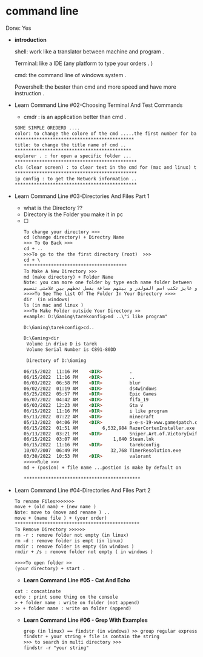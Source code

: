 # command line

Done: Yes

- **introduction**
  
    shell: work like  a translator between machine and  program .  
    
    Terminal: like a IDE (any platform to type your orders . ) 
    
    cmd: the command line of windows system . 
    
    Powershell: the bester than cmd and more speed and have more instruction . 
    
- Learn Command Line #02-Choosing Terminal And Test Commands
    - cmdr : is an application better than cmd .
    
    ```html
    SOME SIMPLE OREDERD .... 
    color: to change the colore of the cmd .....the first number for background and the second number for text .. 
    ********************************************
    title: to change the title name of cmd .. 
    *******************************************
    explorer . : for open a specific folder ... 
    *********************************************
    cls (clear screen) : to clear text in the cmd for (mac and linux) type (clear) ... .
    *********************************************
    ip config : to get the Network information .. 
    *********************************************
    
    ```
    
- Learn Command Line #03-Directories And Files Part 1
    - what is the Directory ??
    - Directory is the Folder you make it in pc
    
    - [ ] ```html
      To change your directory >>>
      cd (change directory) + Directry Name 
      >>> To Go Back >>> 
      cd + ..
      >>>To go to the the first directory (root)  >>>
      cd + \ 
      **************************************
      To Make A New Directory >>>
      md (make directory) + Folder Name 
      Note: you can more one folder by type each name folder between   space . 
      لو عايز تكتب اسم الفولدر و بينهم مسافة يفضل تحطهم بين علامتي تنصيص 
      >>>>To See The list Of The Folder In Your Directory >>>>
      dir  (in windows) 
      ls (in mac and linux ) 
      >>>To Make Folder outside Your Directory >> 
      example: D:\Gaming\tarekconfig>md ..\"i like program"
      
      D:\Gaming\tarekconfig>cd..
      
      D:\Gaming>dir
       Volume in drive D is tarek
       Volume Serial Number is C891-80DD
      
       Directory of D:\Gaming
      
      06/15/2022  11:16 PM    <DIR>          .
      06/15/2022  11:16 PM    <DIR>          ..
      06/03/2022  06:58 PM    <DIR>          blur
      06/02/2022  01:19 AM    <DIR>          ds4windows
      05/25/2022  05:57 PM    <DIR>          Epic Games
      06/07/2022  04:42 AM    <DIR>          fifa_19
      05/03/2022  12:23 AM    <DIR>          Gta v
      06/15/2022  11:16 PM    <DIR>          i like program
      05/13/2022  07:22 AM    <DIR>          minecraft
      05/13/2022  04:06 PM    <DIR>          p-e-s-19-www.game4patch.com
      06/15/2022  01:51 AM         6,532,984 RazerCortexInstaller.exe
      05/13/2022  03:21 PM    <DIR>          Sniper.Art.of.Victory[wifi4games.com]
      06/15/2022  03:07 AM             1,040 Steam.lnk
      06/15/2022  11:16 PM    <DIR>          tarekconfig
      10/07/2007  06:49 PM            32,768 TimerResolution.exe
      03/30/2022  10:53 PM    <DIR>          valorant
      >>>>>Rule >>>
      md + (posion) + file name ...postion is make by default on       the current directory 
      
      *******************************************
      
      ```
    
- Learn Command Line #04-Directories And Files Part 2
  
    ```html
    To rename Files>>>>>>> 
    move + (old nam) + (new name ) 
    Note: move to (move and rename ) ..
    move + (name file ) + (your order)
    **********************************************
    To Remove Directory >>>>>> 
    rm -r : remove folder not empty (in linux) 
    rm -d : remove folder is empt (in linux) 
    rmdir : remove folder is empty (in windows ) 
    rmdir + /s : remove folder not empty ( in windows ) 
    
    >>>>To open folder >> 
    (your directory) + start . 
    
    ```
    
    - **Learn Command Line #05 - Cat And Echo**
    
    ```html
    cat : concatinate 
    echo : print some thing on the console 
    > + folder name : write on folder (not append) 
    >> + folder name : write on folder (append) 
    
    ```
    
    - **Learn Command Line #06 - Grep With Examples**
      
        ```html
        grep (in linux) == findstr (in windows) >> group regular expression print . 
        findstr + your string + file is contain the string 
        >>> to search in multi directory >>> 
        findstr -r "your string" 
        ```